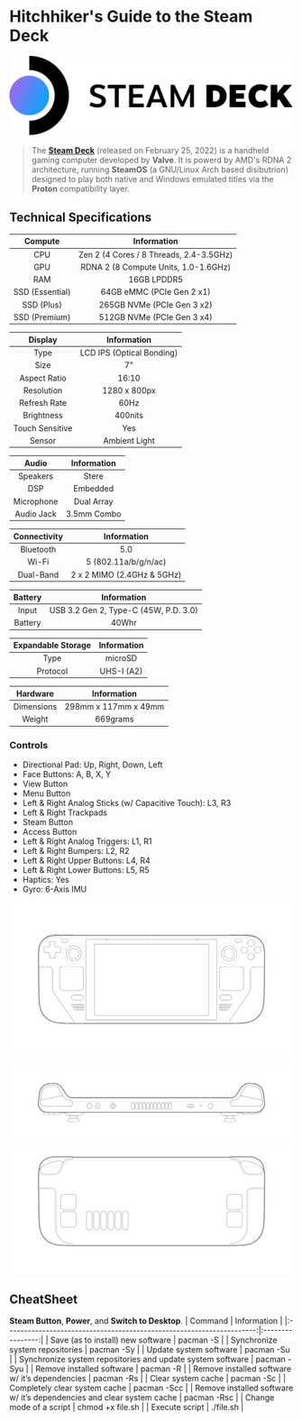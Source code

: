 # Hitchhiker's Guide to the Steam Deck

![logo](https://github.com/mrv-id/steamdeck/blob/main/logo.png)

> The **[Steam Deck](https://www.steamdeck.com/en/)** (released on February 25, 2022) is a handheld gaming computer developed by **Valve**. It is powerd by AMD's RDNA 2 architecture, running **SteamOS** (a GNU/Linux Arch based disibutrion) designed to play both native and Windows emulated titles via the **Proton** compatibility layer.

## Technical Specifications

| Compute           | Information                             |
|:------------------:|:---------------------------------------:|
| CPU                | Zen 2 (4 Cores / 8 Threads, 2.4-3.5GHz) |
| GPU                | RDNA 2 (8 Compute Units, 1.0-1.6GHz)    |
| RAM                | 16GB LPDDR5                             |
| SSD (Essential)    | 64GB eMMC (PCIe Gen 2 x1)               |
| SSD (Plus)         | 265GB NVMe (PCIe Gen 3 x2)              |
| SSD (Premium)      | 512GB NVMe (PCIe Gen 3 x4)              |

| Display            | Information                             |
|:------------------:|:---------------------------------------:|
| Type               | LCD IPS (Optical Bonding)               |
| Size               | 7"                                      |
| Aspect Ratio       | 16:10                                   |
| Resolution         | 1280 x 800px                            |
| Refresh Rate       | 60Hz                                    |
| Brightness         | 400nits                                 |
| Touch Sensitive    | Yes                                     |
| Sensor             | Ambient Light                           |

| Audio              | Information                             |
|:------------------:|:---------------------------------------:|
| Speakers           | Stere                                   |
| DSP                | Embedded                                |
| Microphone         | Dual Array                              |
| Audio Jack         | 3.5mm Combo                             |

| Connectivity       | Information                             |
|:------------------:|:---------------------------------------:|
| Bluetooth          | 5.0                                     |
| Wi-Fi              | 5 (802.11a/b/g/n/ac)                    |
| Dual-Band          | 2 x 2 MIMO (2.4GHz & 5GHz)              |

| Battery            | Information                             |
|:------------------:|:---------------------------------------:|
| Input              | USB 3.2 Gen 2, Type-C (45W, P.D. 3.0)   |
| Battery            | 40Whr                                   |

| Expandable Storage | Information                             |
|:------------------:|:---------------------------------------:|
| Type               | microSD                                 |
| Protocol           | UHS-I (A2)                              |

| Hardware           | Information                             |
|:------------------:|:---------------------------------------:|
| Dimensions         | 298mm x 117mm x 49mm                    |
| Weight             | 669grams                                |

### Controls
+ Directional Pad: Up, Right, Down, Left
+ Face Buttons: A, B, X, Y
+ View Button
+ Menu Button
+ Left & Right Analog Sticks (w/ Capacitive Touch): L3, R3
+ Left & Right Trackpads
+ Steam Button
+ Access Button
+ Left & Right Analog Triggers: L1, R1
+ Left & Right Bumpers: L2, R2
+ Left & Right Upper Buttons: L4, R4
+ Left & Right Lower Buttons: L5, R5
+ Haptics: Yes
+ Gyro: 6-Axis IMU

![tech specs 1](https://github.com/mrv-id/steamdeck/blob/main/tech-specs-1.png)
![tech specs 2](https://github.com/mrv-id/steamdeck/blob/main/tech-specs-2.png)
![tech specs 3](https://github.com/mrv-id/steamdeck/blob/main/tech-specs-3.png)

## CheatSheet
**Steam Button**, **Power**, and **Switch to Desktop**.
| Command                                                               | Information      |
|:---------------------------------------------------------------------:|:----------------:|
| Save (as to install) new software                                     | pacman -S        |
| Synchronize system repositories                                       | pacman -Sy       |
| Update system software                                                | pacman -Su       |
| Synchronize system repositories and update system software            | pacman -Syu      |
| Remove installed software                                             | pacman -R        |
| Remove installed software w/ it’s dependencies                        | pacman -Rs       |
| Clear system cache                                                    | pacman -Sc       |
| Completely clear system cache                                         | pacman -Scc      |
| Remove installed software w/ it’s dependencies and clear system cache | pacman -Rsc      |
| Change mode of a script                                               | chmod +x file.sh |
| Execute script                                                        | ./file.sh        |

